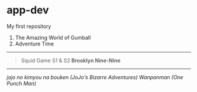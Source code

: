 # app-dev
My first repository
1. The Amazing World of Gumball
2. Adventure Time

---
> Squid Game S1 & S2
**Brooklyn Nine-Nine**

---

*jojo no kimyou na bouken (JoJo's Bizarre Adventures)*
*Wanpanman (One Punch Man)*
